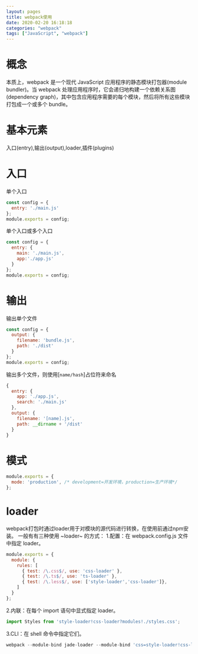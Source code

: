 ```yaml
---
layout: pages
title: webpack使用
date: 2020-02-20 16:18:18
categories: "webpack"
tags: ["JavaScript", "webpack"]
---
```


# 概念
本质上，webpack 是一个现代 JavaScript 应用程序的静态模块打包器(module bundler)。当 webpack 处理应用程序时，它会递归地构建一个依赖关系图(dependency graph)，其中包含应用程序需要的每个模块，然后将所有这些模块打包成一个或多个 bundle。

# 基本元素
入口(entry),输出(output),loader,插件(plugins)

# 入口

单个入口
~~~js
const config = {
  entry: './main.js'
};
module.exports = config;
~~~
单个入口或多个入口
~~~js
const config = {
  entry: {
    main: './main.js',
    app:'./app.js'
  }
};
module.exports = config;
~~~
# 输出
输出单个文件
~~~js
const config = {
  output: {
    filename: 'bundle.js',
    path: './dist'
  }
};
module.exports = config;
~~~
输出多个文件，则使用[`name/hash`]占位符来命名
~~~js
{
  entry: {
    app: './app.js',
    search: './main.js'
  },
  output: {
    filename: '[name].js',
    path: __dirname + '/dist'
  }
}
~~~

# 模式
~~~js
module.exports = {
  mode: 'production', /* development=开发环境，production=生产环境*/
};
~~~
# loader
webpack打包时通过loader用于对模块的源代码进行转换，在使用前通过npm安装。
一般有有三种使用 ~loader~ 的方式：
1.配置：在 webpack.config.js 文件中指定 loader。
~~~js
module.exports = {
  module: {
    rules: [
      { test: /\.css$/, use: 'css-loader' },
      { test: /\.ts$/, use: 'ts-loader' },
      { test: /\.less$/, use: ['style-loader','css-loader']},
    ]
  }
};
~~~~
2.内联：在每个 import 语句中显式指定 loader。
~~~js
import Styles from 'style-loader!css-loader?modules!./styles.css';
~~~
3.CLI：在 shell 命令中指定它们。
~~~js
webpack --module-bind jade-loader --module-bind 'css=style-loader!css-loader'
~~~
